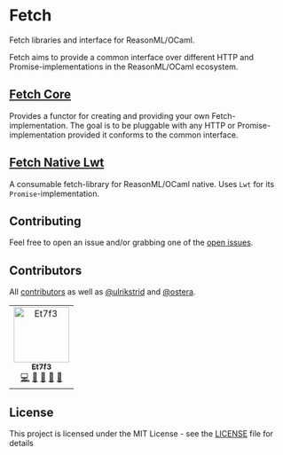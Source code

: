 # Fetch

Fetch libraries and interface for ReasonML/OCaml.

Fetch aims to provide a common interface over different HTTP and Promise-implementations in the ReasonML/OCaml ecosystem.

## [Fetch Core](./src/fetch-core)

Provides a functor for creating and providing your own Fetch-implementation. The goal is to be pluggable with any HTTP or Promise-implementation provided it conforms to the common interface.

## [Fetch Native Lwt](./src/fetch-native-lwt)

A consumable fetch-library for ReasonML/OCaml native. Uses `Lwt` for its `Promise`-implementation.

## Contributing

Feel free to open an issue and/or grabbing one of the [open issues](https://github.com/lessp/reason-fetch/issues).

## Contributors

All [contributors](https://github.com/lessp/reason-fetch/graphs/contributors) as well as [@ulrikstrid](https://github.com/ulrikstrid) and [@ostera](https://github.com/ostera).
<!-- ALL-CONTRIBUTORS-LIST:START - Do not remove or modify this section -->
<!-- prettier-ignore-start -->
<!-- markdownlint-disable -->
<table>
  <tr>
    <td align="center"><a href="https://github.com/Et7f3"><img src="https://avatars2.githubusercontent.com/u/29592775?v=4" width="100px;" alt="Et7f3"/><br /><sub><b>Et7f3</b></sub></a><br /><a href="https://github.com/lessp/reason-fetch/commits?author=Et7f3" title="Code">💻</a> <a href="https://github.com/lessp/reason-fetch/issues?q=author%3AEt7f3" title="Bug reports">🐛</a> <a href="#ideas-Et7f3" title="Ideas, Planning, & Feedback">🤔</a> <a href="#maintenance-Et7f3" title="Maintenance">🚧</a> <a href="#review-Et7f3" title="Reviewed Pull Requests">👀</a></td>
  </tr>
</table>

<!-- markdownlint-enable -->
<!-- prettier-ignore-end -->
<!-- ALL-CONTRIBUTORS-LIST:END -->

## License

This project is licensed under the MIT License - see the [LICENSE](./LICENSE) file for details
